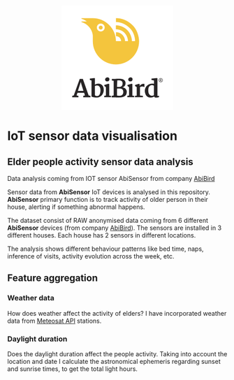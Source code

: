 <div align="center">
  <img src="img/AbiBird_Lockup_KYellow.svg" height=“100”>
</div>

#  IoT sensor data visualisation
## Elder people activity sensor data analysis
Data analysis coming from IOT sensor AbiSensor from company [AbiBird](https://abibird.com.au)

Sensor data from **AbiSensor** IoT devices is analysed in this repository. **AbiSensor** primary function is to track activity of older person in their house, alerting if something abnormal happens.

The dataset consist of RAW anonymised data coming from 6 different **AbiSensor** devices (from company [AbiBird](https://abibird.com.au)). The sensors are installed in 3 different houses. Each house has 2 sensors in different locations.

The analysis shows different behaviour patterns like bed time, naps, inference of visits, activity evolution across the week, etc. 

## Feature aggregation
### Weather data
How does weather affect the activity of elders? I have incorporated weather data from [Meteosat API](https://api.meteostat.net) stations.
### Daylight duration
Does the daylight duration affect the people activity. Taking into account the location and date I calculate the astronomical ephemeris regarding sunset and sunrise times, to get the total light hours.
